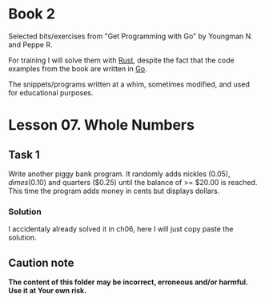# Book 2

Selected bits/exercises from "Get Programming with Go" by Youngman N. and Peppe R.

For training I will solve them with [Rust](https://www.rust-lang.org/), despite the fact that the code examples from the book are written in [Go](https://go.dev/).

The snippets/programs written at a whim, sometimes modified, and used for educational purposes.

# Lesson 07. Whole Numbers

## Task 1

Write another piggy bank program. It randomly adds nickles ($0.05), dimes ($0.10) and quarters ($0.25) until the balance of >= $20.00 is reached. This time the program adds money in cents but displays dollars.

### Solution

I accidentaly already solved it in ch06, here I will just copy paste the solution.

## Caution note

**The content of this folder may be incorrect, erroneous and/or harmful. Use it at Your own risk.**
